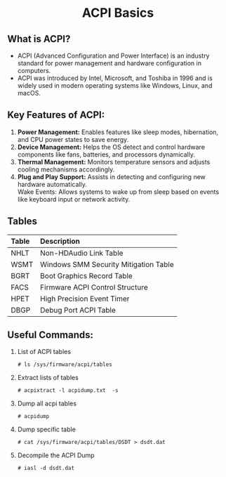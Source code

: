 <h1 style="text-align:center;"> ACPI Basics</p>

## What is ACPI?

- ACPI (Advanced Configuration and Power Interface) is an industry standard for power management and hardware configuration in computers.
- ACPI was introduced by Intel, Microsoft, and Toshiba in 1996 and is widely used in modern operating systems like Windows, Linux, and macOS.

## Key Features of ACPI:

1. **Power Management:** Enables features like sleep modes, hibernation, and CPU power states to save energy.
2. **Device Management:** Helps the OS detect and control hardware components like fans, batteries, and processors dynamically.
3. **Thermal Management:** Monitors temperature sensors and adjusts cooling mechanisms accordingly.
4. **Plug and Play Support:** Assists in detecting and configuring new hardware automatically. <br>
   Wake Events: Allows systems to wake up from sleep based on events like keyboard input or network activity.

## Tables

| Table | Description                           |
| :---- | :------------------------------------ |
| NHLT  | Non-HDAudio Link Table                |
| WSMT  | Windows SMM Security Mitigation Table |
| BGRT  | Boot Graphics Record Table            |
| FACS  | Firmware ACPI Control Structure       |
| HPET  | High Precision Event Timer            |
| DBGP  | Debug Port ACPI Table                 |

## Useful Commands:

1. List of ACPI tables

   ```
   # ls /sys/firmware/acpi/tables
   ```

2. Extract lists of tables

   ```
   # acpixtract -l acpidump.txt  -s
   ```

3. Dump all acpi tables

   ```
   # acpidump
   ```

4. Dump specific table

   ```
   # cat /sys/firmware/acpi/tables/DSDT > dsdt.dat
   ```

5. Decompile the ACPI Dump
   ```
   # iasl -d dsdt.dat
   ```
